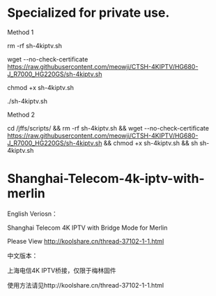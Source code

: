 # Specialized for private use.

Method 1
<!--删除旧执行脚本-->
rm -rf sh-4kiptv.sh
<!--从GITHUB下载执行脚本-->
wget --no-check-certificate https://raw.githubusercontent.com/meowji/CTSH-4KIPTV/HG680-J_R7000_HG220GS/sh-4kiptv.sh
<!--脚本赋权-->
chmod +x sh-4kiptv.sh
<!--运行脚本-->
./sh-4kiptv.sh

Method 2

cd /jffs/scripts/ && rm -rf sh-4kiptv.sh && wget --no-check-certificate https://raw.githubusercontent.com/meowji/CTSH-4KIPTV/HG680-J_R7000_HG220GS/sh-4kiptv.sh && chmod +x sh-4kiptv.sh && sh sh-4kiptv.sh

# Shanghai-Telecom-4k-iptv-with-merlin

English Veriosn：

Shanghai Telecom 4K IPTV with Bridge Mode for Merlin

Please View http://koolshare.cn/thread-37102-1-1.html

中文版本：

上海电信4K IPTV桥接，仅限于梅林固件

使用方法请见http://koolshare.cn/thread-37102-1-1.html
